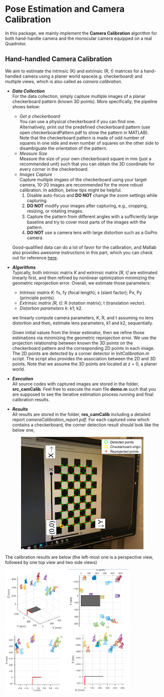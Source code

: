 # Pose Estimation and Camera Calibration
In this package, we mainly implement the **Camera Calibration** algorithm for both hand-handle camera and the monocular camera equipped on a real Quadrotor.

Hand-handled Camera Calibration
-------------------------------
We aim to estimate the intrinsic (K) and extrinsic (R, t) matrices for a hand-handled camera using a planer world space(e.g. checkerboard) and multiple views, which is also called as _camera calibration_. 

* _**Data Collection**_           
For the data collection, simply capture multiple images of a planar checkerboard pattern (known 3D points). More specifically, the pipeline shows below:
  *  _Get a checkerboard_         
  You can use a physical checkerboard if you can find one. Alternatively, print out the predeﬁned checkerboard pattern (use open checkerboardPattern.pdf to show the pattern in MATLAB). Note that the checkerboard pattern is made of odd number of squares in one side and even number of squares on the other side to disambiguate the orientation of the pattern.       
  * _Measure Size_    
  Measure the size of your own checkerboard square in mm (just a recommended unit) such that you can obtain the 3D coordinate for every corner in the checkerboard.    
  * _Images Capture_    
  Capture multiple imgaes of the checkerboard using your target camera, 10-20 images are recommended for the more robust calibration. In addtion, below tips might be helpful.     
    1. Disable auto-focus and **DO NOT** change the zoom settings while capturing.     
    2. **DO NOT** modify your images after capturing, e.g., cropping, resizing, or rotating images.    
    3. Capture the pattern from diﬀerent angles with a suﬃciently large baseline and try to cover most parts of the images with the pattern. 
    4. **DO NOT** use a camera lens with large distortion such as a GoPro camera.                    

  Good-qualified data can do a lot of favor for the calibration, and Matlab also provides awesome instructions in this part, which you can check out for reference [here](http://www.mathworks.com/help/vision/ug/single-camera-calibrator-app.html#bt19jdq-1).

* _**Algorithms**_      
Typically, both intrinsic matrix _K_ and extrinsic matrix _[R, t]_ are estimated linearly first, and then refined by nonlinear optimization minimizing the geometric reprojection error. Overall, we estimate those parameters:
  * _Intrinsic matrix K_: fx, fy (focal length); s (slant factor); Px, Py (principle points).
  * _Extrinsic matrix [R, t]_: R (rotation matrix); t (translation vector).
  * _Distortion parameters k_: k1; k2.
  
   we linearly compute camera parameters, K, R, and t assuming no lens distortion and then, estimate lens parameters, k1 and k2, sequentially.         
   
   Given initial values from the linear estimator, then we refine those estimations via minimizing the geometric reprojection error. We use the projection relationship between known the 3D points on the checkerboard pattern and the corresponding 2D points in each image. The 2D points are detected by a corner detector in _InitCalibration.m_ script. The script also provides the association between the 2D and 3D points. Note that we assume the 3D points are located at z = 0, a planer world.


* _**Execution**_       
All source codes with captured images are stored in the folder, **src_camCalib**. Feel free to execute the main file **demo.m** such that you are supposed to see the iterative estimation process running and final calibration results.


* _**Results**_     
All results are stored in the folder, **res_camCalib** including a detailed report _cameraCalibration_report.pdf_. For each captured view which contains a checkerboard, the corner detection result should look like the below one,
<div align=center>
  <img width="400" height="365" src="./res_camCalib/check1.png", alt="checkerboard"/>
</div>

The calibration results are below (the left-most one is a perspective view, followed by one top view and two side views)
<p >
 <img src = "./res_camCalib/pattern1.png?raw=true" width="200" height="200">
 <img src = "./res_camCalib/pattern3.png?raw=true" width="200" height="200">
 <img src = "./res_camCalib/pattern2.png?raw=true" width="200" height="200">
 <img src = "./res_camCalib/pattern4.png?raw=true" width="200" height="200">
</p>
